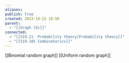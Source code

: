 ```yaml
---
aliases: 
publish: true
created: 2023-10-22 18:50
parent:
  - "[[Graph (G)]]"
connected:
  - "[[519.21  Probability theory|Probability theory]]"
  - "[[519.101 Combinatorics]]"
---
```


[[Binomial random graph]]
[[Uniform random graph]]












